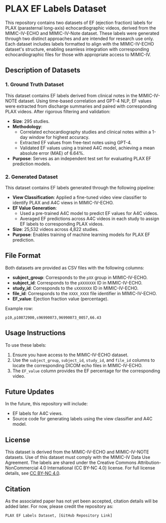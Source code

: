 # PLAX EF Labels Dataset

This repository contains two datasets of EF (ejection fraction) labels for PLAX (parasternal long-axis) echocardiographic videos, derived from the MIMIC-IV-ECHO and MIMIC-IV-Note dataset. These labels were generated through two distinct approaches and are intended for research use only. Each dataset includes labels formatted to align with the MIMIC-IV-ECHO dataset's structure, enabling seamless integration with corresponding echocardiographic files for those with appropriate access to MIMIC-IV.

## Description of Datasets

### 1. Ground Truth Dataset
This dataset contains EF labels derived from clinical notes in the MIMIC-IV-NOTE dataset. Using time-based correlation and GPT-4 NLP, EF values were extracted from discharge summaries and paired with corresponding PLAX videos. After rigorous filtering and validation:
- **Size**: 295 studies.
- **Methodology**:
  - Correlated echocardiography studies and clinical notes within a 1-day window for highest accuracy.
  - Extracted EF values from free-text notes using GPT-4.
  - Validated EF values using a trained A4C model, achieving a mean absolute error (MAE) of 6.64%.
- **Purpose**: Serves as an independent test set for evaluating PLAX EF prediction models.

### 2. Generated Dataset
This dataset contains EF labels generated through the following pipeline:
- **View Classification**: Applied a fine-tuned video view classifier to identify PLAX and A4C views in MIMIC-IV-ECHO.
- **EF Value Generation**:
  - Used a pre-trained A4C model to predict EF values for A4C videos.
  - Averaged EF predictions across A4C videos in each study to assign EF labels to corresponding PLAX videos.
- **Size**: 25,532 videos across 4,822 studies.
- **Purpose**: Enables training of machine learning models for PLAX EF prediction.

## File Format
Both datasets are provided as CSV files with the following columns:
- **subject_group**: Corresponds to the `pXX` group in MIMIC-IV-ECHO.
- **subject_id**: Corresponds to the `pXXXXXXX` ID in MIMIC-IV-ECHO.
- **study_id**: Corresponds to the `sXXXXXXX` ID in MIMIC-IV-ECHO.
- **file_id**: Corresponds to the `XXXX_XXXX` file identifier in MIMIC-IV-ECHO.
- **EF_value**: Ejection fraction value (percentage).

Example row:
```
p10,p10872900,s96990073,96990073_0057,66.43
```

## Usage Instructions
To use these labels:
1. Ensure you have access to the MIMIC-IV-ECHO dataset.
2. Use the `subject_group`, `subject_id`, `study_id`, and `file_id` columns to locate the corresponding DICOM echo files in MIMIC-IV-ECHO.
3. The `EF_value` column provides the EF percentage for the corresponding video.

## Future Updates
In the future, this repository will include:
- EF labels for A4C views.
- Source code for generating labels using the view classifier and A4C model.

## License
This dataset is derived from the MIMIC-IV-ECHO and MIMIC-IV-NOTE datasets. Use of this dataset must comply with the MIMIC-IV Data Use Agreement. The labels are shared under the Creative Commons Attribution-NonCommercial 4.0 International (CC BY-NC 4.0) license. For full license details, see [CC BY-NC 4.0](https://creativecommons.org/licenses/by-nc/4.0/).

## Citation
As the associated paper has not yet been accepted, citation details will be added later. For now, please credit the repository as:
```
PLAX EF Labels Dataset, [GitHub Repository Link]
```

